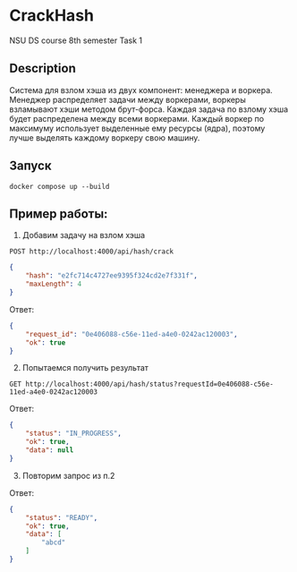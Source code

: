 # CrackHash
NSU DS course 8th semester Task 1

## Description
Система для взлом хэша из двух компонент: менеджера и воркера.
Менеджер распределяет задачи между воркерами, воркеры взламывают хэши методом брут-форса.
Каждая задача по взлому хэша будет распределена между всеми воркерами.
Каждый воркер по максимуму использует выделенные ему ресурсы (ядра), поэтому лучше выделять каждому воркеру свою машину.

## Запуск
`docker compose up --build`

## Пример работы:
1. Добавим задачу на взлом хэша
```
POST http://localhost:4000/api/hash/crack
```
```json
{
    "hash": "e2fc714c4727ee9395f324cd2e7f331f",
    "maxLength": 4
}
```

Ответ:
```json
{
    "request_id": "0e406088-c56e-11ed-a4e0-0242ac120003",
    "ok": true
}
```
2. Попытаемся получить результат
```
GET http://localhost:4000/api/hash/status?requestId=0e406088-c56e-11ed-a4e0-0242ac120003
```

Ответ:
```json
{
    "status": "IN_PROGRESS",
    "ok": true,
    "data": null
}
```
3. Повторим запрос из п.2

Ответ:
```json
{
    "status": "READY",
    "ok": true,
    "data": [
        "abcd"
    ]
}
```